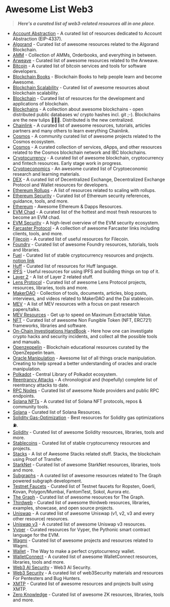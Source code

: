 # Awesome List Web3

> **_Here's a curated list of web3-related resources all in one place_**.

- [Account Abstraction](https://github.com/4337Mafia/awesome-account-abstraction) - A curated list of resources dedicated to Account Abstraction (EIP-4337).
- [Algorand](https://github.com/aorumbayev/awesome-algorand) - Curated list of awesome resources related to the Algorand Blockchain.
- [AMM](https://github.com/0xperp/awesome-amm) - Collection of AMMs, Orderbooks, and everything in between.
- [Arweave](https://github.com/bitruss/awesome-arweave) - Curated list of awesome resources related to the Arweave.
- [Bitcoin](https://github.com/igorbarinov/awesome-bitcoin) - A curated list of bitcoin services and tools for software developers.
- [Blockchain Books](https://github.com/BlockchainBooks/blockchainbooks.github.io) - Blockchain Books to help people learn and become Awesome.
- [Blockchain Scalability](https://github.com/lucadonnoh/awesome-blockchain-scalability) - Curated list of awesome resources about blockchain scalability.
- [Blockchain](https://github.com/yjjnls/awesome-blockchain) - Curated list of resources for the development and applications of blockchain.
- [Blockchains](https://github.com/openblockchains/awesome-blockchains) - A collection about awesome blockchains - open distributed public databases w/ crypto hashes incl. git ;-). Blockchains are the new tulips 🌷🌷🌷. Distributed is the new centralized.
- [Chainlink](https://github.com/JohannEid/awesome-chainlink) - A curated list of awesome resources, tutorials, articles partners and many others to learn everything Chainlink.
- [Cosmos](https://github.com/cosmos/awesome-cosmos) - A community curated list of awesome projects related to the Cosmos ecosystem.
- [Cosmos](https://github.com/MchainNetwork/cosmos-awesome) - A curated collection of services, dApps, and other resources related to the Cosmos blockchain network and IBC blockchains.
- [Cryptocurrency](https://github.com/cmahon/awesome-cryptocurrency) - A curated list of awesome blockchain, cryptocurrency and fintech resources. Early stage work in progress.
- [Cryptoeconomics](https://github.com/jpantunes/awesome-cryptoeconomics) - An awesome curated list of Cryptoeconomic research and learning materials.
- [DEX](https://github.com/phantomk/awesome-dex) - A curated list of Decentralized Exchange, Decentralized Exchange Protocol and Wallet resources for developers.
- [Ethereum Rollups](https://github.com/attestate/awesome-ethereum-rollups) - A list of resources related to scaling with rollups.
- [Ethereum Security](https://github.com/crytic/awesome-ethereum-security) - Curated list of Ethereum security references, guidance, tools, and more.
- [Ethereum](https://github.com/bekatom/awesome-ethereum) - Awesome Ethereum & Dapps Resources.
- [EVM Chad](https://github.com/mektigboy/evm-chad) - A curated list of the hottest and most fresh resources to become an EVM chad.
- [EVM Security](https://github.com/kareniel/awesome-evm-security) - A high-level overview of the EVM security ecosystem.
- [Farcaster Protocol](https://github.com/a16z/awesome-farcaster) - A collection of awesome Farcaster links including clients, tools, and more.
- [Filecoin](https://github.com/filecoin-project/awesome-filecoin) - A curated list of useful resources for Filecoin.
- [Foundry](https://github.com/crisgarner/awesome-foundry) - Curated list of awesome Foundry resources, tutorials, tools and libraries.
- [Fuel](https://github.com/FuelLabs/awesome-fuel) - Curated list of stable cryptocurrency resources and projects. [notion link](https://fuellabs.notion.site/Awesome-Fuel-7b4ca6b262d3414a9968f275cba43fc9)
- [Huff](https://github.com/devtooligan/awesome-huff) - Curated list of resources for Huff language.
- [IPFS](https://github.com/ipfs/awesome-ipfs) - Useful resources for using IPFS and building things on top of it.
- [Layer 2](https://github.com/Awesome-Layer-2/awesome-layer-2) - A list of Layer 2 related stuff.
- [Lens Protocol](https://github.com/0xJuancito/awesome-lens-protocol) - Curated list of awesome Lens Protocol projects, resources, libraries, tools and more.
- [MakerDAO](https://github.com/makerdao/awesome-makerdao) - Collection of tools, documents, articles, blog posts, interviews, and videos related to MakerDAO and the Dai stablecoin.
- [MEV](https://github.com/0xemperor/Awesome-MEV) - A list of MEV resources with a focus on past research papers/talks.
- [MEV Resources](https://github.com/0xalpharush/awesome-MEV-resources) - Get up to speed on Maximum Extractable Value.
- [NFT](https://github.com/gianni-dalerta/awesome-nft) - Curated list of awesome Non Fungible Token (NFT, ERC721) frameworks, libraries and software.
- [On-Chain Investigations HandBook](https://github.com/OffcierCia/On-Chain-Investigations-Tools-List) - Here how one can investigate crypto hacks and security incidents, and collect all the possible tools and manuals.
- [Openzeppelin](https://github.com/OpenZeppelin/awesome-openzeppelin) -  Blockchain educational resources curated by the OpenZeppelin team.
- [Oracle Manipulation](https://github.com/0xcacti/awesome-oracle-manipulation) - Awesome list of all things oracle manipulation. Creating to help spread a better understanding of oracles and oracle manipulation.
- [Polkadot](https://github.com/Awsmdot/awesome-dot) - Central Library of Polkadot ecosystem.
- [Reentrancy Attacks](https://github.com/pcaversaccio/reentrancy-attacks) - A chronological and (hopefully) complete list of reentrancy attacks to date.
- [RPC Nodes](https://github.com/arddluma/awesome-list-rpc-nodes-providers) - Curated list of awesome Node providers and public RPC endpoints.
- [Solana NFTs](https://github.com/ilmoi/awesome-solana-nfts) - A curated list of Solana NFT protocols, repos & community tools.
- [Solana](https://github.com/avareum/awesome-solana) - Curated list of Solana Resources.
- [Solidity Gas-Optimization](https://github.com/0xisk/awesome-solidity-gas-optimization) - Best resources for Solidity gas optimizations ⛽.
- [Solidity](https://github.com/bkrem/awesome-solidity) - Curated list of awesome Solidity resources, libraries, tools and more.
- [Stablecoins](https://github.com/sdtsui/awesome-stablecoins) - Curated list of stable cryptocurrency resources and projects.
- [Stacks](https://github.com/friedger/awesome-stacks-chain) - A list of Awesome Stacks related stuff. Stacks, the blockchain using Proof of Transfer.
- [StarkNet](https://github.com/gakonst/awesome-starknet) - Curated list of awesome StarkNet resources, libraries, tools and more.
- [Subgraphs](https://github.com/balakhonoff/awesome-subgraphs) - A curated list of awesome resources related to The Graph powered subgraph development.
- [Testnet Faucets](https://github.com/arddluma/awesome-list-testnet-faucets) - Curated list of Testnet faucets for Ropsten, Goerli, Kovan, Polygon/Mumbai, FantomTest, Sokol, Aurora etc.
- [The Graph](https://github.com/MichaelMacaulay/Awesome-The-Graph) - Curated list of awesome resources for The Graph.
- [Thirdweb](https://github.com/warengonzaga/awesome-thirdweb) - Curated list of awesome thirdweb resources, libraries, examples, showcase, and open source projects.
- [Uniswap](https://github.com/GammaStrategies/awesome-uniswap-v3) - A curated list of awesome Uniswap (v1, v2, v3 and every other resource) resources.
- [Uniswap v3](https://github.com/GammaStrategies/awesome-uniswap-v3) - A curated list of awesome Uniswap v3 resources.
- [Vyper](https://github.com/spadebuilders/awesome-vyper) - Curated resources for Vyper, the Pythonic smart contract language for the EVM.
- [Wagmi](https://github.com/wagmi-dev/awesome-wagmi) - Curated list of awesome projects and resources related to Wagmi.
- [Wallet](https://github.com/zgayjjf/awesome-wallet) - The Way to make a perfect cryptocurrency wallet.
- [WalletConnect](https://github.com/WalletConnect/awesome-walletconnect) - A curated list of awesome WalletConnect resources, libraries, tools and more.
- [Web3 AI Security](https://github.com/JoranHonig/awesome-web3-ai-security) - Web3 AI Security.
- [Web3 Security](https://github.com/Anugrahsr/Awesome-web3-Security) - A curated list of web3Security materials and resources For Pentesters and Bug Hunters.
- [XMTP](https://github.com/xmtp/awesome-xmtp) - Curated list of awesome resources and projects built using XMTP.
- [Zero Knowledge](https://github.com/ventali/awesome-zk) - Curated list of awesome ZK resources, libraries, tools and more.
